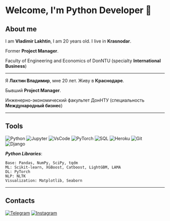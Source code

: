 # **Welcome, I'm Python Developer** 👋

## **About me**
I am **Vladimir Lakhtin**, I am 20 years old. I live in **Krasnodar**.

Former **Project Manager**.

Faculty of Engineering and Economics of DonNTU (specialty **International Business**)

---

Я **Лахтин Владимир**, мне 20 лет. Живу в **Краснодаре**. 

Бывший **Project Manager**.

Инженерно-экономический факультет ДонНТУ (специальность **Международный бизнес**)

---
## **Tools**

![Python](https://img.shields.io/badge/Python-090909?style=for-the-badge&logo=python&logoColor=00BFFF)
![Jupyter](https://img.shields.io/badge/Jupyter-090909?style=for-the-badge&logo=Jupyter&logoColor=FF4500)
![VsCode](https://img.shields.io/badge/VsCode-090909?style=for-the-badge&logo=VisualStudio&logoColor=20B2AA)
![PyTorch](https://img.shields.io/badge/PyTorch-090909?style=for-the-badge&logo=PyTorch&logoColor=FF0000)
![SQL](https://img.shields.io/badge/SQL-090909?style=for-the-badge&logo=mySQL&logoColor=00BFFF)
![Heroku](https://img.shields.io/badge/Heroku-090909?style=for-the-badge&logo=Heroku&logoColor=FF00FF)
![Git](https://img.shields.io/badge/Git-090909?style=for-the-badge&logo=Git)     
![Django](https://img.shields.io/badge/Django-090909?style=for-the-badge&logo=Django)     


***Python Libraries***:
    
    Base: Pandas, NumPy, SciPy, tqdm
    ML: Scikit-learn, XGBoost, Catboost, LightGBM, LAMA
    DL: PyTorch
    NLP: NLTK
    Visualization: Matplotlib, Seaborn
---
## **Contacts**

[![Telegram](https://img.shields.io/badge/Telegram-090909?style=for-the-badge&logo=Telegram)](https://t.me/apelsin_lvl)
[![Instagram](https://img.shields.io/badge/Instagram-090909?style=for-the-badge&logo=Instagram)](https://www.instagram.com/yumyum.lvl)
